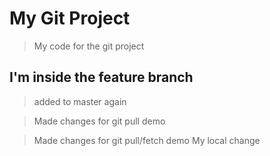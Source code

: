 # My Git Project

> My code for the git project

## I'm inside the feature branch

> added to master again

> Made changes for git pull demo

> Made changes for git pull/fetch demo
> My local change
